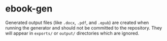 # ebook-gen

Generated output files (like `.docx`, `.pdf`, and `.epub`) are created when running the generator and should not be committed to the repository. They will appear in `exports/` or `output/` directories which are ignored.
